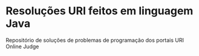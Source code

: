 # Resoluções URI feitos em linguagem Java
Repositório de soluções de problemas de programação dos portais URI Online Judge 
